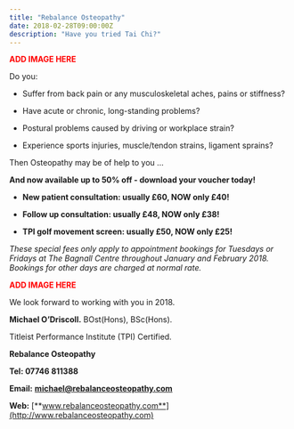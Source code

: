 ```yaml
---
title: "Rebalance Osteopathy"
date: 2018-02-28T09:00:00Z
description: "Have you tried Tai Chi?"
---
```


<span style="color: red; font-weight: bold">ADD IMAGE HERE</span>

Do you:

- Suffer from back pain or any musculoskeletal aches, pains or stiffness?

- Have acute or chronic, long-standing problems?

- Postural problems caused by driving or workplace strain?

- Experience sports injuries, muscle/tendon strains, ligament sprains?

Then Osteopathy may be of help to you …

**And now available up to 50% off - download your voucher today!**

- **New patient consultation: usually £60, NOW only £40!**

- **Follow up consultation: usually £48, NOW only £38!**

- **TPI golf movement screen: usually £50, NOW only £25!**

*These special fees only apply to appointment bookings for Tuesdays or Fridays at The Bagnall Centre throughout January and February 2018. Bookings for other days are charged at normal rate.*

<span style="color: red; font-weight: bold">ADD IMAGE HERE</span>

We look forward to working with you in 2018.

**Michael O’Driscoll.** BOst(Hons), BSc(Hons).

Titleist Performance Institute (TPI) Certified.

**Rebalance Osteopathy**

**Tel: 07746 811388**

**Email:** [**michael@rebalanceosteopathy.com**](mailto:michael@rebalanceosteopathy.com)

**Web:** [**www.rebalanceosteopathy.com**](http://www.rebalanceosteopathy.com)